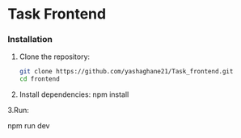 # Task Frontend



### Installation

1. Clone the repository:

   ```sh
   git clone https://github.com/yashaghane21/Task_frontend.git
   cd frontend

2. Install dependencies:
    npm install

3.Run:

 npm run dev
